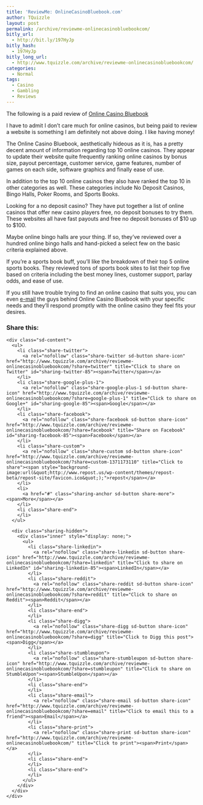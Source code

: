 ```yaml
---
title: 'ReviewMe: OnlineCasinoBluebook.com'
author: TQuizzle
layout: post
permalink: /archive/reviewme-onlinecasinobluebookcom/
bitly_url:
  - http://bit.ly/197HyJp
bitly_hash:
  - 197HyJp
bitly_long_url:
  - http://www.tquizzle.com/archive/reviewme-onlinecasinobluebookcom/
categories:
  - Normal
tags:
  - Casino
  - Gambling
  - Reviews
---
```

The following is a paid review of <a rel="nofollow" target="_blank" href="http://www.onlinecasinobluebook.com" title="Online Casino Bluebook">Online Casino Bluebook</a>

I have to admit I don&#8217;t care much for online casinos, but being paid to review a website is something I am definitely not above doing. I like having money!

The Online Casino Bluebook, aesthetically hideous as it is, has a pretty decent amount of information regarding top 10 online casinos. They appear to update their website quite frequently ranking online casinos by bonus size, payout percentage, customer service, game features, number of games on each side, software graphics and finally ease of use.  
<!--more-->

  
In addition to the top 10 online casinos they also have ranked the top 10 in other categories as well. These categories include No Deposit Casinos, Bingo Halls, Poker Rooms, and Sports Books.

Looking for a no deposit casino? They have put together a list of online casinos that offer new casino players free, no deposit bonuses to try them. These websites all have fast payouts and free no deposit bonuses of $10 up to $100.

Maybe online bingo halls are your thing. If so, they&#8217;ve reviewed over a hundred online bingo halls and hand-picked a select few on the basic criteria explained above.

If you&#8217;re a sports book buff, you&#8217;ll like the breakdown of their top 5 online sports books. They reviewed tons of sports book sites to list their top five based on criteria including the best money lines, customer support, parlay odds, and ease of use.

If you still have trouble trying to find an online casino that suits you, you can even <a rel="nofollow" target="_blank" href="mailto:support@onlinecasinobluebook.com">e-mail</a> the guys behind Online Casino Bluebook with your specific needs and they&#8217;ll respond promptly with the online casino they feel fits your desires.

<div class="sharedaddy sd-sharing-enabled">
  <div class="robots-nocontent sd-block sd-social sd-social-icon-text sd-sharing">
    <h3 class="sd-title">
      Share this:
    </h3>
    
    <div class="sd-content">
      <ul>
        <li class="share-twitter">
          <a rel="nofollow" class="share-twitter sd-button share-icon" href="http://www.tquizzle.com/archive/reviewme-onlinecasinobluebookcom/?share=twitter" title="Click to share on Twitter" id="sharing-twitter-85"><span>Twitter</span></a>
        </li>
        <li class="share-google-plus-1">
          <a rel="nofollow" class="share-google-plus-1 sd-button share-icon" href="http://www.tquizzle.com/archive/reviewme-onlinecasinobluebookcom/?share=google-plus-1" title="Click to share on Google+" id="sharing-google-85"><span>Google</span></a>
        </li>
        <li class="share-facebook">
          <a rel="nofollow" class="share-facebook sd-button share-icon" href="http://www.tquizzle.com/archive/reviewme-onlinecasinobluebookcom/?share=facebook" title="Share on Facebook" id="sharing-facebook-85"><span>Facebook</span></a>
        </li>
        <li class="share-custom">
          <a rel="nofollow" class="share-custom sd-button share-icon" href="http://www.tquizzle.com/archive/reviewme-onlinecasinobluebookcom/?share=custom-1371173110" title="Click to share"><span style="background-image:url(&quot;http://www.repost.us/wp-content/themes/repost-beta/repost-site/favicon.ico&quot;);">repost</span></a>
        </li>
        <li>
          <a href="#" class="sharing-anchor sd-button share-more"><span>More</span></a>
        </li>
        <li class="share-end">
        </li>
      </ul>
      
      <div class="sharing-hidden">
        <div class="inner" style="display: none;">
          <ul>
            <li class="share-linkedin">
              <a rel="nofollow" class="share-linkedin sd-button share-icon" href="http://www.tquizzle.com/archive/reviewme-onlinecasinobluebookcom/?share=linkedin" title="Click to share on LinkedIn" id="sharing-linkedin-85"><span>LinkedIn</span></a>
            </li>
            <li class="share-reddit">
              <a rel="nofollow" class="share-reddit sd-button share-icon" href="http://www.tquizzle.com/archive/reviewme-onlinecasinobluebookcom/?share=reddit" title="Click to share on Reddit"><span>Reddit</span></a>
            </li>
            <li class="share-end">
            </li>
            <li class="share-digg">
              <a rel="nofollow" class="share-digg sd-button share-icon" href="http://www.tquizzle.com/archive/reviewme-onlinecasinobluebookcom/?share=digg" title="Click to Digg this post"><span>Digg</span></a>
            </li>
            <li class="share-stumbleupon">
              <a rel="nofollow" class="share-stumbleupon sd-button share-icon" href="http://www.tquizzle.com/archive/reviewme-onlinecasinobluebookcom/?share=stumbleupon" title="Click to share on StumbleUpon"><span>StumbleUpon</span></a>
            </li>
            <li class="share-end">
            </li>
            <li class="share-email">
              <a rel="nofollow" class="share-email sd-button share-icon" href="http://www.tquizzle.com/archive/reviewme-onlinecasinobluebookcom/?share=email" title="Click to email this to a friend"><span>Email</span></a>
            </li>
            <li class="share-print">
              <a rel="nofollow" class="share-print sd-button share-icon" href="http://www.tquizzle.com/archive/reviewme-onlinecasinobluebookcom/" title="Click to print"><span>Print</span></a>
            </li>
            <li class="share-end">
            </li>
            <li class="share-end">
            </li>
          </ul>
        </div>
      </div>
    </div>
  </div>
</div>
